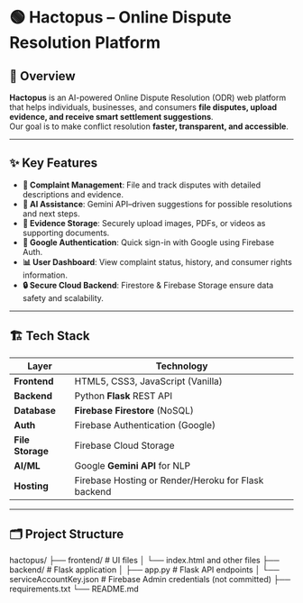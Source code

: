 # 🟢 Hactopus – Online Dispute Resolution Platform

## 📌 Overview
**Hactopus** is an AI-powered Online Dispute Resolution (ODR) web platform that helps individuals, businesses, and consumers **file disputes, upload evidence, and receive smart settlement suggestions**.  
Our goal is to make conflict resolution **faster, transparent, and accessible**.

---

## ✨ Key Features
- **📝 Complaint Management**: File and track disputes with detailed descriptions and evidence.
- **🤖 AI Assistance**: Gemini API–driven suggestions for possible resolutions and next steps.
- **📂 Evidence Storage**: Securely upload images, PDFs, or videos as supporting documents.
- **👤 Google Authentication**: Quick sign-in with Google using Firebase Auth.
- **📊 User Dashboard**: View complaint status, history, and consumer rights information.
- **🔒 Secure Cloud Backend**: Firestore & Firebase Storage ensure data safety and scalability.

---

## 🏗️ Tech Stack
| Layer          | Technology                        |
|----------------|------------------------------------|
| **Frontend**   | HTML5, CSS3, JavaScript (Vanilla) |
| **Backend**    | Python **Flask** REST API         |
| **Database**   | **Firebase Firestore** (NoSQL)    |
| **Auth**       | Firebase Authentication (Google)  |
| **File Storage**| Firebase Cloud Storage           |
| **AI/ML**      | Google **Gemini API** for NLP     |
| **Hosting**    | Firebase Hosting or Render/Heroku for Flask backend |

---

## 🗂️ Project Structure
hactopus/
├── frontend/ # UI files
│ └── index.html and other files
├── backend/ # Flask application
│ ├── app.py # Flask API endpoints
│ └── serviceAccountKey.json # Firebase Admin credentials (not committed)
├── requirements.txt
└── README.md